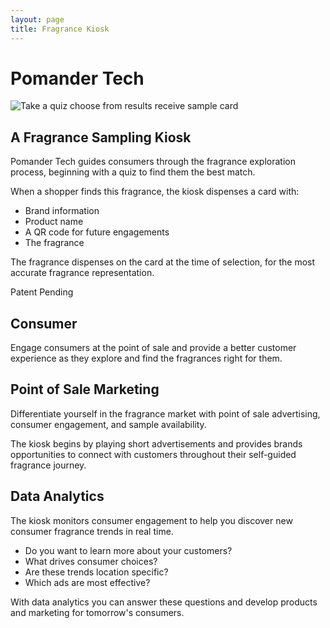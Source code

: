 ```yaml
---
layout: page
title: Fragrance Kiosk
---
```


<div class='pomander container'>
  <div class="row">
    <h1  class="grey-header">
      Pomander Tech
    </h1>
  </div>
  <div class="row">
		<img
			class='pomander-story--image'
			src="/assets/images/demo_slide.png"
			alt='Take a quiz choose from results receive sample card'
		/>
	</div>
	<div class="row pomander--solution">
    <h2 class="grey-header">
      A Fragrance Sampling Kiosk
    </h2>
		<p>
			Pomander Tech guides consumers through the fragrance exploration process, beginning with a quiz to find them the best match.
		</p>
    <p>
      When a shopper finds this fragrance, the kiosk dispenses a card with:
    </p>
    <ul>
      <li>Brand information</li>
      <li>Product name</li>
      <li>A QR code for future engagements</li>
      <li>The fragrance</li>
    </ul>
    <p>
      The fragrance dispenses on the card at the time of selection, for the most accurate fragrance representation.
    </p>
    <p>
      Patent Pending
    </p>
	</div>
	<div class="row pomander--consumer">
    <h2 class="orange-header">
      Consumer
    </h2>
		<p>
      Engage consumers at the point of sale and provide a better customer experience as they explore and find the fragrances right for them.
    </p>
	</div>
	<div class="row pomander--marketing">
    <h2 class="green-header">
      Point of Sale Marketing
    </h2>
		<p>
			Differentiate yourself in the fragrance market with point of sale advertising, consumer engagement, and sample availability.
		</p>
		<p>
			The kiosk begins by playing short advertisements and provides brands opportunities to connect with customers throughout their self-guided fragrance journey.
		</p>
	</div>
	<div class="row pomander--analytics">
    <h2 class="blue-header">
      Data Analytics
    </h2>
		<p>
			The kiosk monitors consumer engagement to help you discover new consumer fragrance trends in real time.  
		</p>
    <ul>
      <li>
        Do you want to learn more about your customers?
      </li>
      <li>
        What drives consumer choices?
      </li>
      <li>
        Are these trends location specific?
      </li>
      <li>
        Which ads are most effective?
      </li>
    </ul>
    <p>
      With data analytics you can answer these questions and develop products and marketing for tomorrow's consumers.
    </p>
	</div>
  <!-- <div class="row">
    <h4>
      To try out the initial quiz, click here:
    </h4>
  </div> -->
  <!-- <div class="row">
    <p>
      <a href="https://app.pomanderkiosk.com/" class="pomander-app--link">
        https://app.pomanderkiosk.com/
      </a>
    </p>
  </div> -->
</div>
